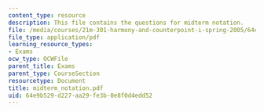 ```yaml
---
content_type: resource
description: This file contains the questions for midterm notation.
file: /media/courses/21m-301-harmony-and-counterpoint-i-spring-2005/64e9b529d227aa29fe3b0e8f0d4edd52_midterm_notation.pdf
file_type: application/pdf
learning_resource_types:
- Exams
ocw_type: OCWFile
parent_title: Exams
parent_type: CourseSection
resourcetype: Document
title: midterm_notation.pdf
uid: 64e9b529-d227-aa29-fe3b-0e8f0d4edd52
---
```

